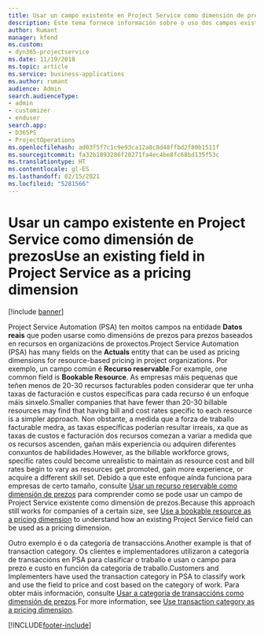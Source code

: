 ```yaml
---
title: Usar un campo existente en Project Service como dimensión de prezos
description: Este tema fornece información sobre o uso dos campos existentes de Project Service como dimensións de prezos.
author: Rumant
manager: kfend
ms.custom:
- dyn365-projectservice
ms.date: 11/19/2018
ms.topic: article
ms.service: business-applications
ms.author: rumant
audience: Admin
search.audienceType:
- admin
- customizer
- enduser
search.app:
- D365PS
- ProjectOperations
ms.openlocfilehash: ad03f5f7c1c9e93ca12a8c8d48ffbd2f80b1511f
ms.sourcegitcommit: fa32b1893286f20271fa4ec4be8fc68bd135f53c
ms.translationtype: HT
ms.contentlocale: gl-ES
ms.lasthandoff: 02/15/2021
ms.locfileid: "5281566"
---
```

# <a name="use-an-existing-field-in-project-service-as-a-pricing-dimension"></a><span data-ttu-id="e0d4b-103">Usar un campo existente en Project Service como dimensión de prezos</span><span class="sxs-lookup"><span data-stu-id="e0d4b-103">Use an existing field in Project Service as a pricing dimension</span></span>

[!include [banner](../includes/psa-now-project-operations.md)]

<span data-ttu-id="e0d4b-104">Project Service Automation (PSA) ten moitos campos na entidade **Datos reais** que poden usarse como dimensións de prezos para prezos baseados en recursos en organizacións de proxectos.</span><span class="sxs-lookup"><span data-stu-id="e0d4b-104">Project Service Automation (PSA) has many fields on the **Actuals** entity that can be used as pricing dimensions for resource-based pricing in project organizations.</span></span> <span data-ttu-id="e0d4b-105">Por exemplo, un campo común é **Recurso reservable**.</span><span class="sxs-lookup"><span data-stu-id="e0d4b-105">For example, one common field is **Bookable Resource**.</span></span> <span data-ttu-id="e0d4b-106">As empresas máis pequenas que teñen menos de 20-30 recursos facturables poden considerar que ter unha taxas de facturación e custos específicas para cada recurso é un enfoque máis sinxelo.</span><span class="sxs-lookup"><span data-stu-id="e0d4b-106">Smaller companies that have fewer than 20-30 billable resources may find that having bill and cost rates specific to each resource is a simpler approach.</span></span> <span data-ttu-id="e0d4b-107">Non obstante, a medida que a forza de traballo facturable medra, as taxas específicas poderían resultar irreais, xa que as taxas de custos e facturación dos recursos comezan a variar a medida que os recursos ascenden, gañan máis experiencia ou adquiren diferentes conxuntos de habilidades.</span><span class="sxs-lookup"><span data-stu-id="e0d4b-107">However, as the billable workforce grows, specific rates could become unrealistic to maintain as resource cost and bill rates begin to vary as resources get promoted, gain more experience, or acquire a different skill set.</span></span> <span data-ttu-id="e0d4b-108">Debido a que este enfoque aínda funciona para empresas de certo tamaño, consulte [Usar un recurso reservable como dimensión de prezos](bookable-resource-pricing-dimension.md) para comprender como se pode usar un campo de Project Service existente como dimensión de prezos.</span><span class="sxs-lookup"><span data-stu-id="e0d4b-108">Because this approach still works for companies of a certain size, see [Use a bookable resource as a pricing dimension](bookable-resource-pricing-dimension.md) to understand how an existing Project Service field can be used as a pricing dimension.</span></span>

<span data-ttu-id="e0d4b-109">Outro exemplo é o da categoría de transaccións.</span><span class="sxs-lookup"><span data-stu-id="e0d4b-109">Another example is that of transaction category.</span></span> <span data-ttu-id="e0d4b-110">Os clientes e implementadores utilizaron a categoría de transaccións en PSA para clasificar o traballo e usan o campo para prezo e custo en función da categoría de traballo.</span><span class="sxs-lookup"><span data-stu-id="e0d4b-110">Customers and Implementers have used the transaction category in PSA to classify work and use the field to price and cost based on the category of work.</span></span> <span data-ttu-id="e0d4b-111">Para obter máis información, consulte [Usar a categoría de transaccións como dimensión de prezos](transaction-category-pricing-dimension.md).</span><span class="sxs-lookup"><span data-stu-id="e0d4b-111">For more information, see [Use transaction category as a pricing dimension](transaction-category-pricing-dimension.md).</span></span>


[!INCLUDE[footer-include](../includes/footer-banner.md)]